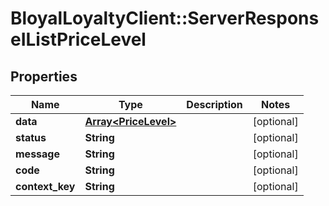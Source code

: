 # BloyalLoyaltyClient::ServerResponseIListPriceLevel

## Properties
Name | Type | Description | Notes
------------ | ------------- | ------------- | -------------
**data** | [**Array&lt;PriceLevel&gt;**](PriceLevel.md) |  | [optional] 
**status** | **String** |  | [optional] 
**message** | **String** |  | [optional] 
**code** | **String** |  | [optional] 
**context_key** | **String** |  | [optional] 

